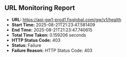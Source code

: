 ## URL Monitoring Report

- **URL:** https://api-gw1-prod1.fisglobal.com/gw/v1/health
- **Start Time:** 2025-08-21T21:23:47.581409
- **End Time:** 2025-08-21T21:23:47.740615
- **Total Time Taken:** 0.159206 seconds
- **HTTP Status Code:** 403
- **Status:** Failure
- **Failure Reason:** HTTP Status Code: 403
